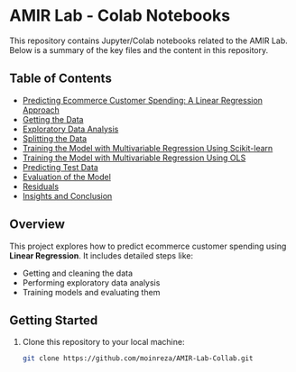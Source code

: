 # AMIR Lab - Colab Notebooks

This repository contains Jupyter/Colab notebooks related to the AMIR Lab. Below is a summary of the key files and the content in this repository.

## Table of Contents
- [Predicting Ecommerce Customer Spending: A Linear Regression Approach](#predicting-ecommerce-customer-spending-a-linear-regression-approach)
- [Getting the Data](#getting-the-data)
- [Exploratory Data Analysis](#exploratory-data-analysis)
- [Splitting the Data](#splitting-the-data)
- [Training the Model with Multivariable Regression Using Scikit-learn](#training-the-model-with-multivariable-regression-using-scikit-learn)
- [Training the Model with Multivariable Regression Using OLS](#training-the-model-with-multivariable-regression-using-ols)
- [Predicting Test Data](#predicting-test-data)
- [Evaluation of the Model](#evaluation-of-the-model)
- [Residuals](#residuals)
- [Insights and Conclusion](#insights-and-conclusion)

## Overview
This project explores how to predict ecommerce customer spending using **Linear Regression**. It includes detailed steps like:

- Getting and cleaning the data
- Performing exploratory data analysis
- Training models and evaluating them

## Getting Started

1. Clone this repository to your local machine:
   ```bash
   git clone https://github.com/moinreza/AMIR-Lab-Collab.git

